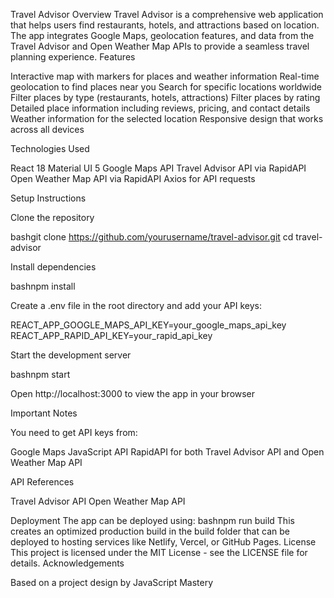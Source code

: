 Travel Advisor
Overview
Travel Advisor is a comprehensive web application that helps users find restaurants, hotels, and attractions based on location. The app integrates Google Maps, geolocation features, and data from the Travel Advisor and Open Weather Map APIs to provide a seamless travel planning experience.
Features

Interactive map with markers for places and weather information
Real-time geolocation to find places near you
Search for specific locations worldwide
Filter places by type (restaurants, hotels, attractions)
Filter places by rating
Detailed place information including reviews, pricing, and contact details
Weather information for the selected location
Responsive design that works across all devices

Technologies Used

React 18
Material UI 5
Google Maps API
Travel Advisor API via RapidAPI
Open Weather Map API via RapidAPI
Axios for API requests

Setup Instructions

Clone the repository

bashgit clone https://github.com/yourusername/travel-advisor.git
cd travel-advisor

Install dependencies

bashnpm install

Create a .env file in the root directory and add your API keys:

REACT_APP_GOOGLE_MAPS_API_KEY=your_google_maps_api_key
REACT_APP_RAPID_API_KEY=your_rapid_api_key

Start the development server

bashnpm start

Open http://localhost:3000 to view the app in your browser

Important Notes

You need to get API keys from:

Google Maps JavaScript API
RapidAPI for both Travel Advisor API and Open Weather Map API



API References

Travel Advisor API
Open Weather Map API

Deployment
The app can be deployed using:
bashnpm run build
This creates an optimized production build in the build folder that can be deployed to hosting services like Netlify, Vercel, or GitHub Pages.
License
This project is licensed under the MIT License - see the LICENSE file for details.
Acknowledgements

Based on a project design by JavaScript Mastery